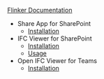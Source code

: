[Flinker Documentation](README)
- Share App for SharePoint
  - [Installation](installation)
- IFC Viewer for SharePoint
  - [Installation](viewer-app-installation-with-admin-approval)
  - [Usage](using-ifc-viewer-in-sharepoint)
- Open IFC Viewer for Teams
  - [Installation](setting-up-the-ifc-viewer-in-microsoft-teams)
  
